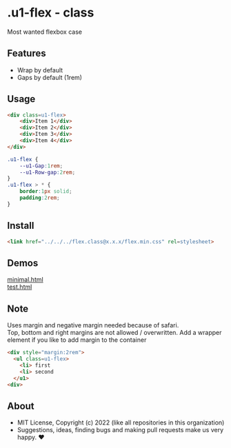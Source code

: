 # .u1-flex - class
Most wanted flexbox case

## Features

- Wrap by default
- Gaps by default (1rem)

## Usage

```html
<div class=u1-flex>
    <div>Item 1</div>
    <div>Item 2</div>
    <div>Item 3</div>
    <div>Item 4</div>
</div>
```

```css
.u1-flex {
    --u1-Gap:1rem;
    --u1-Row-gap:2rem;
}
.u1-flex > * {
    border:1px solid;
    padding:2rem;
}
```

## Install

```html
<link href="../../../flex.class@x.x.x/flex.min.css" rel=stylesheet>
```

## Demos

[minimal.html](http://gcdn.li/u1ui/flex.class@main/tests/minimal.html)  
[test.html](http://gcdn.li/u1ui/flex.class@main/tests/test.html)  

## Note

Uses margin and negative margin needed because of safari.  
Top, bottom and right margins are not allowed / overwritten.
Add a wrapper element if you like to add margin to the container

```html
<div style="margin:2rem">
  <ul class=u1-flex>
    <li> first
    <li> second  
  </u1>
<div>
```

## About

- MIT License, Copyright (c) 2022 <u1> (like all repositories in this organization) <br>
- Suggestions, ideas, finding bugs and making pull requests make us very happy. ♥

